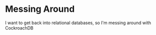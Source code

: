 # Messing Around

I want to get back into relational databases, so I'm messing around with CockroachDB

